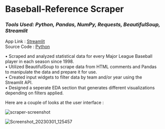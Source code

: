 # Baseball-Reference Scraper
### *Tools Used: Python, Pandas, NumPy, Requests, BeautifulSoup, Streamlit*

App Link : [Streamlit](https://mlb-eda.streamlit.app/) <br>
Source Code : [Python](https://github.com/ChrisF03/Portfolio-Projects/blob/main/Projects/app_1_MLB_eda/mlb-app.py)

• Scraped and analyzed statistical data for every Major League Baseball player in each season since 1998. <br>
• Utilized BeautifulSoup to scrape data from HTML comments and Pandas to manipulate the data
and prepare it for use.<br>
• Created input widgets to filter data by team and/or year using the Streamlit API.<br>
• Designed a seperate EDA section that generates different visualizations depending on filters applied.

Here are a couple of looks at the user interface : 

![scraper-screenshot](https://user-images.githubusercontent.com/103148784/222055668-50b21de8-2507-42ea-abfe-b0e768d48e74.png)


![Screenshot_20230301_125457](https://user-images.githubusercontent.com/103148784/222057065-17b90834-a7ee-4a04-b334-5fad0fea6011.png)
